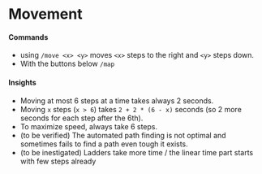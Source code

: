 # Movement

#### Commands

- using `/move <x> <y>` moves `<x>` steps to the right and `<y>` steps down.
- With the buttons below `/map`

#### Insights

- Moving at most 6 steps at a time takes always 2 seconds.
- Moving `x` steps (`x > 6`) takes `2 + 2 * (6 - x)` seconds (so 2 more seconds for each step after the 6th).
- To maximize speed, always take 6 steps.
- (to be verified) The automated path finding is not optimal and sometimes fails to find a path even tough it exists.
- (to be inestigated) Ladders take more time / the linear time part starts with few steps already

